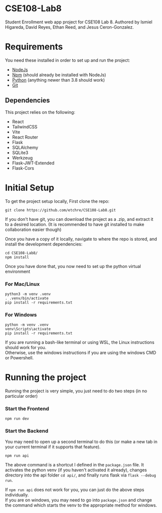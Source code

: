 # CSE108-Lab8
Student Enrollment web app project for CSE108 Lab 8.
Authored by Ismiel Higareda, David Reyes, Ethan Reed, and Jesus Ceron-Gonzalez.

# Requirements
You need these installed in order to set up and run the project:
- [NodeJs](https://nodejs.org/en/download)
- [Npm](https://docs.npmjs.com/downloading-and-installing-node-js-and-npm) (should already be installed with NodeJs)
- [Python](https://www.python.org/downloads/) (anything newer than 3.8 should work)
- [Git](https://git-scm.com/downloads)

## Dependencies
This project relies on the following:
- React 
- TailwindCSS
- Vite
- React Router
- Flask
- SQLAlchemy
- SQLite3
- Werkzeug
- Flask-JWT-Extended
- Flask-Cors
# Initial Setup
To get the project setup locally, First clone the repo:

```aiignore
git clone https://github.com/etchre/CSE108-Lab8.git
```
If you don't have git, you can download the project as a .zip, and extract it to a desired location. (It is recommended to have git installed to make collaboration easier though)  

Once you have a copy of it locally, navigate to where the repo is stored, and install the development dependencies:
```aiignore
cd CSE108-Lab8/
npm install
```
Once you have done that, you now need to set up the python virtual environment
### For Mac/Linux
```aiignore
python3 -m venv .venv
. .venv/bin/activate
pip install -r requirements.txt
```
### For Windows
```aiignore
python -m venv .venv
venv\Scripts\activate
pip install -r requirements.txt
```
If you are running a bash-like terminal or using WSL, the Linux instructions should work for you.  
Otherwise, use the windows instructions if you are using the windows CMD or Powershell.
# Running the project
Running the project is very simple, you just need to do two steps (in no particular order)
### Start the Frontend
```aiignore
npm run dev
```
### Start the Backend
You may need to open up a second terminal to do this (or make a new tab in your current terminal if it supports that feature).
```aiignore
npm run api
```
The above command is a shortcut I defined in the `package.json` file. It activates the python venv (if you haven't activated it already), changes directory into the api folder `cd api/`, and finally runs flask via `flask --debug run`.

If `npm run api` does not work for you, you can just do the above steps individually.  
If you are on windows, you may need to go into `package.json` and change the command which starts the venv to the appropriate method for windows.
